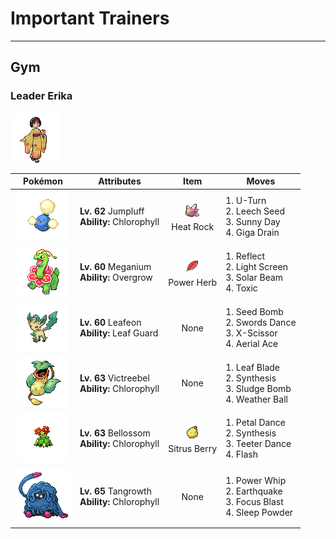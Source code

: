 # Important Trainers


---

## Gym

### Leader Erika

![Leader Erika](../../assets/important_trainers/erika.png "Leader Erika")

| Pokémon | Attributes | Item | Moves |
|:-------:|------------|:----:|-------|
| ![Jumpluff](../../assets/sprites/jumpluff/front.gif "Jumpluff") | **Lv. 62** Jumpluff<br>**Ability:** <span class="tooltip" title="Boosts the Pokémon’s Speed in sunshine.">Chlorophyll</span><br>| ![Heat Rock](../../assets/items/heat_rock.png "Heat Rock")<br><span class="tooltip" title="A Pokémon held item that extends the duration of the move Sunny Day used by the holder.">Heat Rock</span> | 1. <span class="tooltip" title="After making its attack, the user rushes back to switch places with a party Pokémon in waiting.">U-Turn</span><br>2. <span class="tooltip" title="A seed is planted on the foe. It steals some HP from the foe to heal the user on every turn.">Leech Seed</span><br>3. <span class="tooltip" title="The user intensifies the sun for five turns, powering up Fire-type moves. ">Sunny Day</span><br>4. <span class="tooltip" title="A nutrient-draining attack. The user’s HP is restored by half the damage taken by the target.">Giga Drain</span> |
| ![Meganium](../../assets/sprites/meganium/front.gif "Meganium") | **Lv. 60** Meganium<br>**Ability:** <span class="tooltip" title="Powers up Grass-type moves in a pinch.">Overgrow</span><br>| ![Power Herb](../../assets/items/power_herb.png "Power Herb")<br><span class="tooltip" title="A single-use item to be held by a Pokémon. It allows the immediate use of a move that charges on the first turn.">Power Herb</span> | 1. <span class="tooltip" title="A wondrous wall of light is put up to suppress damage from physical attacks for five turns.">Reflect</span><br>2. <span class="tooltip" title="A wondrous wall of light is put up to suppress damage from special attacks for five turns.">Light Screen</span><br>3. <span class="tooltip" title="A two-turn attack. The user gathers light, then blasts a bundled beam on the second turn.">Solar Beam</span><br>4. <span class="tooltip" title="A move that leaves the target badly poisoned. Its poison damage worsens every turn.">Toxic</span> |
| ![Leafeon](../../assets/sprites/leafeon/front.gif "Leafeon") | **Lv. 60** Leafeon<br>**Ability:** <span class="tooltip" title="Prevents problems with status in sunny weather.">Leaf Guard</span><br>| None | 1. <span class="tooltip" title="The user slams a barrage of hard- shelled seeds down on the foe from above.">Seed Bomb</span><br>2. <span class="tooltip" title="A frenetic dance to uplift the fighting spirit. It sharply raises the user’s Attack stat.">Swords Dance</span><br>3. <span class="tooltip" title="The user slashes at the foe by crossing its scythes or claws as if they were a pair of scissors.">X-Scissor</span><br>4. <span class="tooltip" title="The user confounds the foe with speed, then slashes. The attack lands without fail.">Aerial Ace</span> |
| ![Victreebel](../../assets/sprites/victreebel/front.gif "Victreebel") | **Lv. 63** Victreebel<br>**Ability:** <span class="tooltip" title="Boosts the Pokémon’s Speed in sunshine.">Chlorophyll</span><br>| None | 1. <span class="tooltip" title="The foe is slashed with a sharp leaf. It has a high critical-hit ratio. ">Leaf Blade</span><br>2. <span class="tooltip" title="The user restores its own HP. The amount of HP regained varies with the weather.">Synthesis</span><br>3. <span class="tooltip" title="The user attacks by hurling filthy sludge at the foe. It may also poison the target.">Sludge Bomb</span><br>4. <span class="tooltip" title="An attack move that varies in power and type depending on the weather. ">Weather Ball</span> |
| ![Bellossom](../../assets/sprites/bellossom/front.gif "Bellossom") | **Lv. 63** Bellossom<br>**Ability:** <span class="tooltip" title="Boosts the Pokémon’s Speed in sunshine.">Chlorophyll</span><br>| ![Sitrus Berry](../../assets/items/sitrus_berry.png "Sitrus Berry")<br><span class="tooltip" title="It may be used or held by a Pokémon to heal the user’s HP a little.">Sitrus Berry</span> | 1. <span class="tooltip" title="The user attacks by scattering petals for two to three turns. The user then becomes confused.">Petal Dance</span><br>2. <span class="tooltip" title="The user restores its own HP. The amount of HP regained varies with the weather.">Synthesis</span><br>3. <span class="tooltip" title="The user performs a wobbly dance that confuses all the Pokémon in battle. ">Teeter Dance</span><br>4. <span class="tooltip" title="The user flashes a light that cuts the foe’s accuracy. It can also be used to illuminate caves.">Flash</span> |
| ![Tangrowth](../../assets/sprites/tangrowth/front.gif "Tangrowth") | **Lv. 65** Tangrowth<br>**Ability:** <span class="tooltip" title="Boosts the Pokémon’s Speed in sunshine.">Chlorophyll</span><br>| None | 1. <span class="tooltip" title="The user violently whirls its vines or tentacles to harshly lash the foe. ">Power Whip</span><br>2. <span class="tooltip" title="The user sets off an earthquake that hits all the Pokémon in the battle. ">Earthquake</span><br>3. <span class="tooltip" title="The user heightens its mental focus and unleashes its power. It may also lower the target’s Sp. Def.">Focus Blast</span><br>4. <span class="tooltip" title="The user scatters a big cloud of sleep- inducing dust around the foe. ">Sleep Powder</span> |


